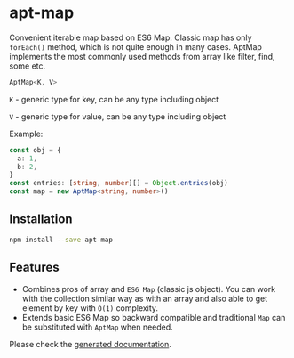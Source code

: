 # apt-map

Convenient iterable map based on ES6 Map. Classic map has only `forEach()` method,
which is not quite enough in many cases. AptMap implements the most commonly used methods
from array like filter, find, some etc.

```ts
AptMap<K, V>
```

`K` - generic type for key, can be any type including object

`V` - generic type for value, can be any type including object

Example:

```ts
const obj = {
  a: 1,
  b: 2,
}
const entries: [string, number][] = Object.entries(obj)
const map = new AptMap<string, number>()
```

## Installation

```bash
npm install --save apt-map
```

## Features

- Combines pros of array and `ES6 Map` (classic js object). You can work with the collection similar way as with an array
  and also able to get element by key with `O(1)` complexity.
- Extends basic ES6 Map so backward compatible and traditional `Map` can be substituted with `AptMap` when needed.

Please check the [generated documentation](../docs/classes/AptMap.md).
